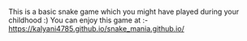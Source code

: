 This is a basic snake game which you might have played during your childhood :)
You can enjoy this game at :- https://kalyani4785.github.io/snake_mania.github.io/
